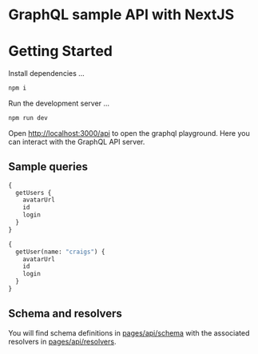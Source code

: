 # GraphQL sample API with NextJS

# Getting Started

Install dependencies ...

```bash
npm i
```

Run the development server ...

```bash
npm run dev
```

Open [http://localhost:3000/api](http://localhost:3000/api) to open the graphql
playground. Here you can interact with the GraphQL API server.

## Sample queries

```graphql
{
  getUsers {
    avatarUrl
    id
    login
  }
}
```

```graphql
{
  getUser(name: "craigs") {
    avatarUrl
    id
    login
  }
}
```

## Schema and resolvers

You will find schema definitions in
[pages/api/schema](./pages/api/schema/index.ts) with the associated resolvers in
[pages/api/resolvers](./pages/api/resolvers/index.ts).
